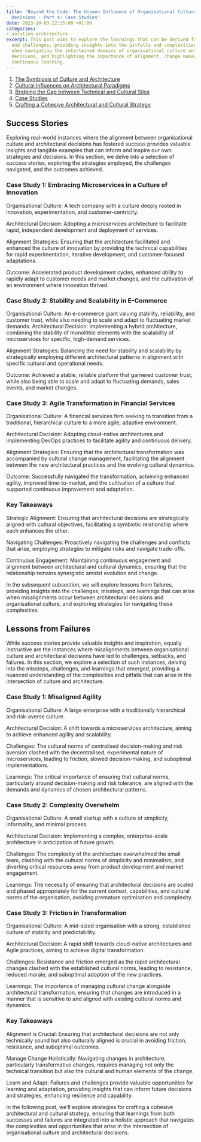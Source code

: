 ```yaml
---
title: 'Beyond the Code: The Unseen Influence of Organisational Culture on Architectural
  Decisions - Part 4: Case Studies'
date: 2023-10-03 22:15:00 +01:00
categories:
- solution architecture
excerpt: This post aims to explore the learnings that can be derived from failures
  and challenges, providing insights into the pitfalls and complexities that can arise
  when navigating the intertwined domains of organisational culture and architectural
  decisions, and highlighting the importance of alignment, change management, and
  continuous learning.
---
```


1. [The Symbiosis of Culture and Architecture](https://lord.technology/2023/10/03/beyond-the-code-the-unseen-influence-of-organisational-culture-on-architectural-decisions-part-1-the-symbiosis-of-culture-and-architecture.html)
2. [Cultural Influences on Architectural Paradigms](https://lord.technology/2023/10/03/beyond-the-code-the-unseen-influence-of-organisational-culture-on-architectural-decisions-part-2-cultural-influences-on-architectural-paradigms.html)
3. [Bridging the Gap between Technical and Cultural Silos](https://lord.technology/2023/10/03/beyond-the-code-the-unseen-influence-of-organisational-culture-on-architectural-decisions-part-3-bridging-the-gap-between-technical-and-cultural-silos.html)
4. [Case Studies](https://lord.technology/2023/10/03/beyond-the-code-the-unseen-influence-of-organisational-culture-on-architectural-decisions-part-4-case-studies.html)
5. [Crafting a Cohesive Architectural and Cultural Strategy](https://lord.technology/2023/10/03/beyond-the-code-the-unseen-influence-of-organisational-culture-on-architectural-decisions-part-5-crafting-a-cohesive-architectural-and-cultural-strategy.html)

## Success Stories

Exploring real-world instances where the alignment between organisational culture and architectural decisions has fostered success provides valuable insights and tangible examples that can inform and inspire our own strategies and decisions. In this section, we delve into a selection of success stories, exploring the strategies employed, the challenges navigated, and the outcomes achieved.

### Case Study 1: Embracing Microservices in a Culture of Innovation

Organisational Culture: A tech company with a culture deeply rooted in innovation, experimentation, and customer-centricity.

Architectural Decision: Adopting a microservices architecture to facilitate rapid, independent development and deployment of services.

Alignment Strategies: Ensuring that the architecture facilitated and enhanced the culture of innovation by providing the technical capabilities for rapid experimentation, iterative development, and customer-focused adaptations.

Outcome: Accelerated product development cycles, enhanced ability to rapidly adapt to customer needs and market changes, and the cultivation of an environment where innovation thrived.

### Case Study 2: Stability and Scalability in E-Commerce

Organisational Culture: An e-commerce giant valuing stability, reliability, and customer trust, while also needing to scale and adapt to fluctuating market demands.
Architectural Decision: Implementing a hybrid architecture, combining the stability of monolithic elements with the scalability of microservices for specific, high-demand services.

Alignment Strategies: Balancing the need for stability and scalability by strategically employing different architectural patterns in alignment with specific cultural and operational needs.

Outcome: Achieved a stable, reliable platform that garnered customer trust, while also being able to scale and adapt to fluctuating demands, sales events, and market changes.

### Case Study 3: Agile Transformation in Financial Services

Organisational Culture: A financial services firm seeking to transition from a traditional, hierarchical culture to a more agile, adaptive environment.

Architectural Decision: Adopting cloud-native architectures and implementing DevOps practices to facilitate agility and continuous delivery.

Alignment Strategies: Ensuring that the architectural transformation was accompanied by cultural change management, facilitating the alignment between the new architectural practices and the evolving cultural dynamics.

Outcome: Successfully navigated the transformation, achieving enhanced agility, improved time-to-market, and the cultivation of a culture that supported continuous improvement and adaptation.

### Key Takeaways

Strategic Alignment: Ensuring that architectural decisions are strategically aligned with cultural objectives, facilitating a symbiotic relationship where each enhances the other.

Navigating Challenges: Proactively navigating the challenges and conflicts that arise, employing strategies to mitigate risks and navigate trade-offs.

Continuous Engagement: Maintaining continuous engagement and alignment between architectural and cultural dynamics, ensuring that the relationship remains synergistic amidst evolution and change.

In the subsequent subsection, we will explore lessons from failures, providing insights into the challenges, missteps, and learnings that can arise when misalignments occur between architectural decisions and organisational culture, and exploring strategies for navigating these complexities.

## Lessons from Failures

While success stories provide valuable insights and inspiration, equally instructive are the instances where misalignments between organisational culture and architectural decisions have led to challenges, setbacks, and failures. In this section, we explore a selection of such instances, delving into the missteps, challenges, and learnings that emerged, providing a nuanced understanding of the complexities and pitfalls that can arise in the intersection of culture and architecture.

### Case Study 1: Misaligned Agility

Organisational Culture: A large enterprise with a traditionally hierarchical and risk-averse culture.

Architectural Decision: A shift towards a microservices architecture, aiming to achieve enhanced agility and scalability.

Challenges: The cultural norms of centralised decision-making and risk aversion clashed with the decentralised, experimental nature of microservices, leading to friction, slowed decision-making, and suboptimal implementations.

Learnings: The critical importance of ensuring that cultural norms, particularly around decision-making and risk tolerance, are aligned with the demands and dynamics of chosen architectural patterns.

### Case Study 2: Complexity Overwhelm

Organisational Culture: A small startup with a culture of simplicity, informality, and minimal process.

Architectural Decision: Implementing a complex, enterprise-scale architecture in anticipation of future growth.

Challenges: The complexity of the architecture overwhelmed the small team, clashing with the cultural norms of simplicity and minimalism, and diverting critical resources away from product development and market engagement.

Learnings: The necessity of ensuring that architectural decisions are scaled and phased appropriately for the current context, capabilities, and cultural norms of the organisation, avoiding premature optimisation and complexity.

### Case Study 3: Friction in Transformation

Organisational Culture: A mid-sized organisation with a strong, established culture of stability and predictability.

Architectural Decision: A rapid shift towards cloud-native architectures and Agile practices, aiming to achieve digital transformation.

Challenges: Resistance and friction emerged as the rapid architectural changes clashed with the established cultural norms, leading to resistance, reduced morale, and suboptimal adoption of the new practices.

Learnings: The importance of managing cultural change alongside architectural transformation, ensuring that changes are introduced in a manner that is sensitive to and aligned with existing cultural norms and dynamics.

### Key Takeaways

Alignment is Crucial: Ensuring that architectural decisions are not only technically sound but also culturally aligned is crucial in avoiding friction, resistance, and suboptimal outcomes.

Manage Change Holistically: Navigating changes in architecture, particularly transformative changes, requires managing not only the technical transition but also the cultural and human elements of the change.

Learn and Adapt: Failures and challenges provide valuable opportunities for learning and adaptation, providing insights that can inform future decisions and strategies, enhancing resilience and capability.

In the following post, we'll explore strategies for crafting a cohesive architectural and cultural strategy, ensuring that learnings from both successes and failures are integrated into a holistic approach that navigates the complexities and opportunities that arise in the intersection of organisational culture and architectural decisions.
